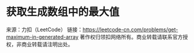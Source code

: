 # 获取生成数组中的最大值

来源：力扣（LeetCode）
链接：https://leetcode-cn.com/problems/get-maximum-in-generated-array
著作权归领扣网络所有。商业转载请联系官方授权，非商业转载请注明出处。
